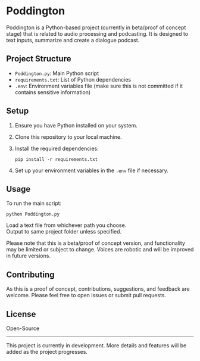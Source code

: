 # Poddington

Poddington is a Python-based project (currently in beta/proof of concept stage) that is related to audio processing and podcasting. It is designed to text inputs, summarize and create a dialogue podcast.

## Project Structure

- `Poddington.py`: Main Python script
- `requirements.txt`: List of Python dependencies
- `.env`: Environment variables file (make sure this is not committed if it contains sensitive information)

## Setup

1. Ensure you have Python installed on your system.
2. Clone this repository to your local machine.
3. Install the required dependencies:

   ```
   pip install -r requirements.txt
   ```

4. Set up your environment variables in the `.env` file if necessary.

## Usage

To run the main script:

```
python Poddington.py
```

Load a text file from whichever path you choose.  
Output to same project folder unless specified.

Please note that this is a beta/proof of concept version, and functionality may be limited or subject to change. Voices are robotic and will be improved in future versions.

## Contributing

As this is a proof of concept, contributions, suggestions, and feedback are welcome. Please feel free to open issues or submit pull requests.

## License

Open-Source

---

This project is currently in development. More details and features will be added as the project progresses.
